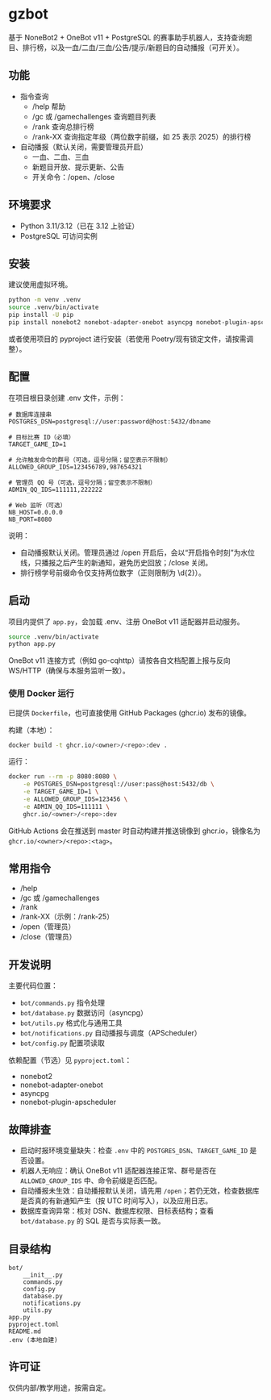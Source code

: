 # gzbot

基于 NoneBot2 + OneBot v11 + PostgreSQL 的赛事助手机器人，支持查询题目、排行榜，以及一血/二血/三血/公告/提示/新题目的自动播报（可开关）。

## 功能
- 指令查询
	- /help 帮助
	- /gc 或 /gamechallenges 查询题目列表
	- /rank 查询总排行榜
	- /rank-XX 查询指定年级（两位数字前缀，如 25 表示 2025）的排行榜
- 自动播报（默认关闭，需要管理员开启）
	- 一血、二血、三血
	- 新题目开放、提示更新、公告
	- 开关命令：/open、/close

## 环境要求
- Python 3.11/3.12（已在 3.12 上验证）
- PostgreSQL 可访问实例

## 安装
建议使用虚拟环境。

```bash
python -m venv .venv
source .venv/bin/activate
pip install -U pip
pip install nonebot2 nonebot-adapter-onebot asyncpg nonebot-plugin-apscheduler python-dotenv uvicorn
```

或者使用项目的 pyproject 进行安装（若使用 Poetry/现有锁定文件，请按需调整）。

## 配置
在项目根目录创建 .env 文件，示例：

```
# 数据库连接串
POSTGRES_DSN=postgresql://user:password@host:5432/dbname

# 目标比赛 ID（必填）
TARGET_GAME_ID=1

# 允许触发命令的群号（可选，逗号分隔；留空表示不限制）
ALLOWED_GROUP_IDS=123456789,987654321

# 管理员 QQ 号（可选，逗号分隔；留空表示不限制）
ADMIN_QQ_IDS=111111,222222

# Web 监听（可选）
NB_HOST=0.0.0.0
NB_PORT=8080
```

说明：
- 自动播报默认关闭。管理员通过 /open 开启后，会以“开启指令时刻”为水位线，只播报之后产生的新通知，避免历史回放；/close 关闭。
- 排行榜学号前缀命令仅支持两位数字（正则限制为 \d{2}）。

## 启动
项目内提供了 `app.py`，会加载 .env、注册 OneBot v11 适配器并启动服务。

```bash
source .venv/bin/activate
python app.py
```

OneBot v11 连接方式（例如 go-cqhttp）请按各自文档配置上报与反向 WS/HTTP（确保与本服务监听一致）。

### 使用 Docker 运行
已提供 `Dockerfile`，也可直接使用 GitHub Packages (ghcr.io) 发布的镜像。

构建（本地）：
```bash
docker build -t ghcr.io/<owner>/<repo>:dev .
```

运行：
```bash
docker run --rm -p 8080:8080 \
	-e POSTGRES_DSN=postgresql://user:pass@host:5432/db \
	-e TARGET_GAME_ID=1 \
	-e ALLOWED_GROUP_IDS=123456 \
	-e ADMIN_QQ_IDS=111111 \
	ghcr.io/<owner>/<repo>:dev
```

GitHub Actions 会在推送到 master 时自动构建并推送镜像到 ghcr.io，镜像名为 `ghcr.io/<owner>/<repo>:<tag>`。

## 常用指令
- /help
- /gc 或 /gamechallenges
- /rank
- /rank-XX（示例：/rank-25）
- /open（管理员）
- /close（管理员）

## 开发说明
主要代码位置：
- `bot/commands.py` 指令处理
- `bot/database.py` 数据访问（asyncpg）
- `bot/utils.py` 格式化与通用工具
- `bot/notifications.py` 自动播报与调度（APScheduler）
- `bot/config.py` 配置项读取

依赖配置（节选）见 `pyproject.toml`：
- nonebot2
- nonebot-adapter-onebot
- asyncpg
- nonebot-plugin-apscheduler

## 故障排查
- 启动时报环境变量缺失：检查 `.env` 中的 `POSTGRES_DSN`、`TARGET_GAME_ID` 是否设置。
- 机器人无响应：确认 OneBot v11 适配器连接正常、群号是否在 `ALLOWED_GROUP_IDS` 中、命令前缀是否匹配。
- 自动播报未生效：自动播报默认关闭，请先用 `/open`；若仍无效，检查数据库是否真的有新通知产生（按 UTC 时间写入），以及应用日志。
- 数据库查询异常：核对 DSN、数据库权限、目标表结构；查看 `bot/database.py` 的 SQL 是否与实际表一致。

## 目录结构
```
bot/
	__init__.py
	commands.py
	config.py
	database.py
	notifications.py
	utils.py
app.py
pyproject.toml
README.md
.env (本地自建)
```

## 许可证
仅供内部/教学用途，按需自定。
